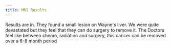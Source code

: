 ```yaml
---
title: MRI Results 
---
```

Results are in. They found a small lesion on Wayne's liver. We were quite devastated but they feel that they can do surgery to remove it. The Doctors feel like between chemo, radiation and surgery, this cancer can be removed over a 6-8 month period
